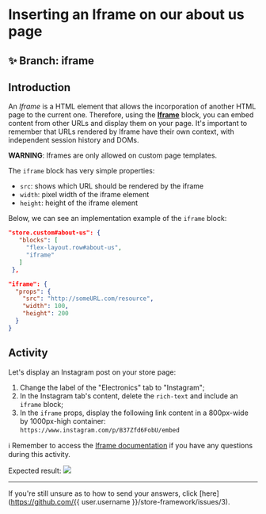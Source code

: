 # Inserting an Iframe on our about us page

## :sparkles: **Branch:** iframe

## Introduction

An *Iframe* is a HTML element that allows the incorporation of another HTML page to the current one. Therefore, using the [**Iframe**](https://vtex.io/docs/components/all/vtex.iframe/) block, you can embed content from other URLs and display them on your page. It's important to remember that URLs rendered by Iframe have their own context, with independent session history and DOMs. 

**WARNING**: Iframes are only allowed on custom page templates.

The `iframe` block has very simple properties:

- `src`: shows which URL should be rendered by the iframe
- `width`: pixel width of the iframe element
- `height`: height of the iframe element

Below, we can see an implementation example of the `iframe` block:

```json
"store.custom#about-us": {
   "blocks": [
     "flex-layout.row#about-us",
     "iframe"
   ]
 },

"iframe": {
  "props": {
    "src": "http://someURL.com/resource",
    "width": 100,
    "height": 200
  }
}
```

## Activity

Let's display an Instagram post on your store page:

1. Change the label of the "Electronics" tab to "Instagram";
2. In the Instagram tab's content, delete the `rich-text` and include an `iframe` block;
3. In the `iframe` props, display the following link content in a 800px-wide by 1000px-high container: `https://www.instagram.com/p/B37Zfd6FobU/embed`

:information_source: Remember to access the [Iframe documentation](https://vtex.io/docs/components/all/vtex.iframe/) if you have any questions during this activity.

Expected result:
![](https://user-images.githubusercontent.com/18701182/73484453-1a0a9f00-4380-11ea-89d2-37e83c692210.png)

----

If you're still unsure as to how to send your answers, click [here](https://github.com/{{ user.username }}/store-framework/issues/3).
